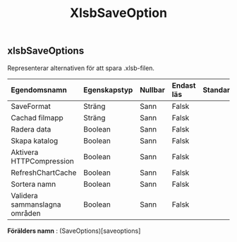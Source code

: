 ﻿---
title: XlsbSaveOption
second_title: Aspose.Cells Cloud Documen
type: docs
url: /sv/specification/model/xlsbsaveoptions/
description: "Aspose.Cells Molnmodellspecifikation: XlsbSaveOptions. Hantera enkelt Excel och andra kalkylarksdokument med funktioner som att öppna, generera, redigera, dela, slå samman, jämföra och konvertera"
weight: 50
---
## **xlsbSaveOptions**

 Representerar alternativen för att spara .xlsb-filen.

| Egendomsnamn| Egenskapstyp| Nullbar| Endast läs| Standardvärde| Beskrivning|
|:- |:- |:- |:- |:- |:- |
| SaveFormat| Sträng| Sann| Falsk|||
| Cachad filmapp| Sträng| Sann| Falsk|||
| Radera data| Boolean| Sann| Falsk|||
| Skapa katalog| Boolean| Sann| Falsk|||
| Aktivera HTTPCompression| Boolean| Sann| Falsk|||
| RefreshChartCache| Boolean| Sann| Falsk|||
|Sortera namn| Boolean| Sann| Falsk|||
| Validera sammanslagna områden| Boolean| Sann| Falsk|||

**Förälders namn** : (SaveOptions)[saveoptions]